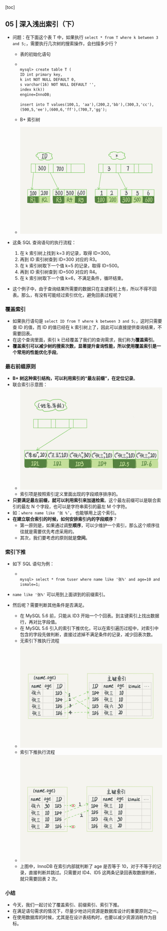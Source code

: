 [toc]

## 05 | 深入浅出索引（下）

-   问题：在下面这个表 T 中，如果执行 `select * from T where k between 3 and 5;`，需要执行几次树的搜索操作，会扫描多少行？

    -   表的初始化语句

    -   ```mysql
        
        mysql> create table T (
        ID int primary key,
        k int NOT NULL DEFAULT 0, 
        s varchar(16) NOT NULL DEFAULT '',
        index k(k))
        engine=InnoDB;
        
        insert into T values(100,1, 'aa'),(200,2,'bb'),(300,3,'cc'),(500,5,'ee'),(600,6,'ff'),(700,7,'gg');
        ```

    -   B+ 索引树

    -   ![img](imgs/dcda101051f28502bd5c4402b292e38d-20200414094943866.png)

-   这条 SQL 查询语句的执行流程：

    1.  在 k 索引树上找到 k=3 的记录，取得 ID=300。
    2.  再到 ID 索引树查到 ID=300 对应的 R3。
    3.  在 k 索引树取下一个值 k=5 的记录，取得 ID=500。
    4.  再到 ID 索引树查到 ID=500 对应的 R4。
    5.  在 k 索引树取下一个值 k=6，不满足条件，循环结束。

-   这个例子中，由于查询结果所需要的数据只在主键索引上有，所以不得不回表。那么，有没有可能经过索引优化，避免回表过程呢？

### 覆盖索引

-   如果执行语句是 `select ID from T where k between 3 and 5;`，这时只需要查 ID 的值，而 ID 的值已经在 k 索引树上了，因此可以直接提供查询结果，不需要回表。
-   在这个查询里面，索引 k 已经覆盖了我们的查询需求，我们称为**覆盖索引**。
-   **覆盖索引可以减少树的搜索次数，显著提升查询性能，所以使用覆盖索引是一个常用的性能优化手段**。

### 最右前缀原则

-   **B+ 树这种索引结构，可以利用索引的“最左前缀”，在定位记录**。
-   联合索引示意图：
    -   ![img](imgs/89f74c631110cfbc83298ef27dcd6370.jpg)
    -   索引项是按照索引定义里面出现的字段顺序排序的。
-   **只要满足最左前缀，就可以利用索引来加速检索**。这个最左前缀可以是联合索引的最左 N 个字段，也可以是字符串索引的最左 M 个字符。
-   如：`where name like ‘张 %’`， 也能够用上这个索引。
-   **在建立联合索引的时候，如何安排索引内的字段顺序**？
    -   第一原则是，如果通过调整**顺序**，可以少维护一个索引，那么这个顺序往往就是需要优先考虑采用的。
    -   其次，我们要考虑的原则就是**空间**。

### 索引下推

-   如下 SQL 语句为例：

    -   ```mysql
        
        mysql> select * from tuser where name like '张%' and age=10 and ismale=1;
        ```

-   `name like '张%'` 可以用到上面讲到的前缀索引。

-   然后呢？需要判断其他条件是否满足。

    -   在 MySQL 5.6 前，只能从 ID3 开始一个个回表。到主键索引上找出数据行，再对比字段值。
    -   在 MySQL 5.6 引入的索引下推优化，可以在索引遍历过程中，对索引中包含的字段先做判断，直接过滤掉不满足条件的记录，减少回表次数。
    -   无索引下推执行流程
    -   ![img](imgs/b32aa8b1f75611e0759e52f5915539ac.jpg)
    -   索引下推执行流程
    -   ![img](imgs/76e385f3df5a694cc4238c7b65acfe1b.jpg)
    -   上图中，InnoDB 在索引内部就判断了 age 是否等于 10，对于不等于的记录，直接判断并跳过。只需要对 ID4、ID5 这两条记录回表取数据判断，就只需要回表 2 次。

### 小结

-   今天，我们一起讨论了覆盖索引、前缀索引、索引下推。
-   在满足语句需求的情况下，尽量少地访问资源是数据库设计的重要原则之一。
-   在使用数据库的时候，尤其是在设计表结构时，也要以减少资源消耗作为目标。